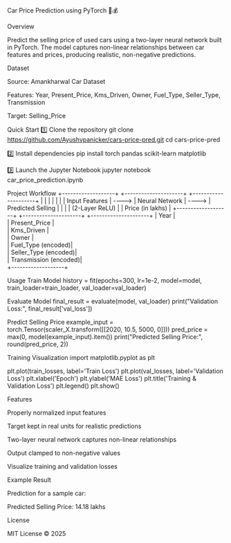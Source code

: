 Car Price Prediction using PyTorch 🚗💰












Overview

Predict the selling price of used cars using a two-layer neural network built in PyTorch. The model captures non-linear relationships between car features and prices, producing realistic, non-negative predictions.

Dataset

Source: Amankharwal Car Dataset

Features: Year, Present_Price, Kms_Driven, Owner, Fuel_Type, Seller_Type, Transmission

Target: Selling_Price

Quick Start
1️⃣ Clone the repository
git clone https://github.com/Ayushvpanicker/cars-price-pred.git
cd cars-price-pred

2️⃣ Install dependencies
pip install torch pandas scikit-learn matplotlib

3️⃣ Launch the Jupyter Notebook
jupyter notebook car_price_prediction.ipynb

Project Workflow
+-------------------+       +---------------------+       +---------------------+
|                   |       |                     |       |                     |
|   Input Features  | ----> |  Neural Network     | ----> |  Predicted Selling  |
|                   |       |  (2-Layer ReLU)    |       |  Price (in lakhs)   |
+-------------------+       +---------------------+       +---------------------+
| Year               |                              
| Present_Price      |                              
| Kms_Driven         |                              
| Owner              |                              
| Fuel_Type (encoded)|                              
| Seller_Type (encoded)|                             
| Transmission (encoded)|                            
+-------------------+                               

Usage
Train Model
history = fit(epochs=300, lr=1e-2, model=model, train_loader=train_loader, val_loader=val_loader)

Evaluate Model
final_result = evaluate(model, val_loader)
print("Validation Loss:", final_result['val_loss'])

Predict Selling Price
example_input = torch.Tensor(scaler_X.transform([[2020, 10.5, 5000, 0]]))
pred_price = max(0, model(example_input).item())
print("Predicted Selling Price:", round(pred_price, 2))

Training Visualization
import matplotlib.pyplot as plt

plt.plot(train_losses, label='Train Loss')
plt.plot(val_losses, label='Validation Loss')
plt.xlabel('Epoch')
plt.ylabel('MAE Loss')
plt.title('Training & Validation Loss')
plt.legend()
plt.show()

Features

Properly normalized input features

Target kept in real units for realistic predictions

Two-layer neural network captures non-linear relationships

Output clamped to non-negative values

Visualize training and validation losses

Example Result

Prediction for a sample car:

Predicted Selling Price: 14.18 lakhs

License

MIT License © 2025
